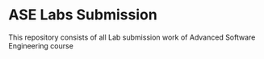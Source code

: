 # ASE Labs Submission

This repository consists of all Lab submission work of Advanced Software Engineering course
